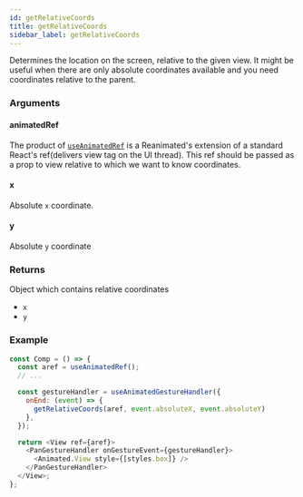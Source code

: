 ```yaml
---
id: getRelativeCoords
title: getRelativeCoords
sidebar_label: getRelativeCoords
---
```


Determines the location on the screen, relative to the given view. It might be useful when there are only absolute coordinates available and you need coordinates relative to the parent.

### Arguments

#### animatedRef

The product of [`useAnimatedRef`](../hooks/useAnimatedRef) is a Reanimated's extension of a standard React's ref(delivers view tag on the UI thread). This ref should be passed as a prop to view relative to which we want to know coordinates.

#### x

Absolute `x` coordinate.

#### y

Absolute `y` coordinate

### Returns

Object which contains relative coordinates

- `x`
- `y`

### Example

```js
const Comp = () => {
  const aref = useAnimatedRef();
  // ...

  const gestureHandler = useAnimatedGestureHandler({
    onEnd: (event) => {
      getRelativeCoords(aref, event.absoluteX, event.absoluteY)
    },
  });

  return <View ref={aref}>
    <PanGestureHandler onGestureEvent={gestureHandler}>
      <Animated.View style={[styles.box]} />
    </PanGestureHandler>
  </View>;
};
```
